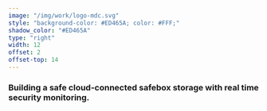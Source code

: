 ```yaml
---
image: "/img/work/logo-mdc.svg"
style: "background-color: #ED465A; color: #FFF;"
shadow_color: "#ED465A"
type: "right"
width: 12
offset: 2
offset-top: 14
---
```

### Building a safe cloud-connected safebox storage with real time security monitoring.
